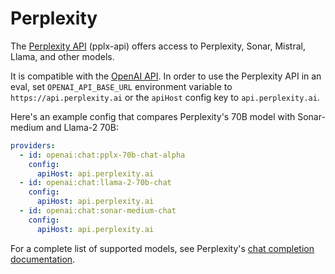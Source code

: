 # Perplexity

The [Perplexity API](https://blog.perplexity.ai/blog/introducing-pplx-api) (pplx-api) offers access to Perplexity, Sonar, Mistral, Llama, and other models.

It is compatible with the [OpenAI API](/docs/providers/openai).  In order to use the Perplexity API in an eval, set `OPENAI_API_BASE_URL` environment variable to `https://api.perplexity.ai` or the `apiHost` config key to `api.perplexity.ai`.

Here's an example config that compares Perplexity's 70B model with Sonar-medium and Llama-2 70B:

```yaml
providers:
  - id: openai:chat:pplx-70b-chat-alpha
    config:
      apiHost: api.perplexity.ai
  - id: openai:chat:llama-2-70b-chat
    config:
      apiHost: api.perplexity.ai
  - id: openai:chat:sonar-medium-chat
    config:
      apiHost: api.perplexity.ai
```

For a complete list of supported models, see Perplexity's [chat completion documentation](https://docs.perplexity.ai/reference/post_chat_completions).

